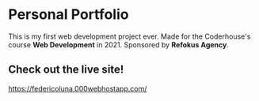 # Personal Portfolio

This is my first web development project ever. Made for the Coderhouse's course **Web Development** in 2021. Sponsored by **Refokus Agency**.


## Check out the live site!
https://federicoluna.000webhostapp.com/




